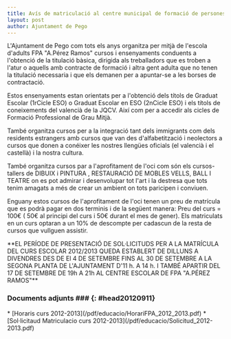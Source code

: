 ```yaml
---
title: Avís de matriculació al centre municipal de formació de persones adultes "A. Pérez Ramos"
layout: post
author: Ajuntament de Pego
---
```

L'Ajuntament de Pego com tots els anys organitza per mitjà de l'escola d'adults FPA "A.Pérez Ramos" cursos i ensenyaments conduents a l'obtenció de la titulació bàsica, dirigida als treballadors que es troben a l'atur o aquells amb contracte de formació i altra gent adulta que no tenen la titulació necessaria i que els demanen per a apuntar-se a les borses de contractació.

Estos ensenyaments estan orientats per a l'obtenció dels títols de Graduat Escolar (1rCicle ESO) o Graduat Escolar en ESO (2nCicle ESO) i els títols de coneixements del valencià de la JQCV. Així com per a accedir als cicles de Formació Professional de Grau Mitjà.

També organitza cursos per a la integració tant dels immigrants com dels residents estrangers amb cursos que van des d'alfabetització i neolectors a cursos que donen a conéixer les nostres llengües oficials (el valencià i el castellà) i  la nostra cultura.

També organitza cursos par a l'aprofitament de l'oci com són els cursos-tallers de DIBUIX i PINTURA , RESTAURACIÓ DE MOBLES VELLS, BALL I TEATRE on es pot admirar i  desenvolupar tot l'art i la destresa que tots tenim amagats a més de crear un ambient on tots paricipen i conviuen. 

Enguany estos cursos de l'aprofitament de l'oci tenen un preu de matrícula que es podrà pagar en dos terminis i de la següent manera: Preu del curs = 100€ ( 50€ al principi del curs  i 50€ durant el mes de gener). Els matriculats en un curs optaran a un 10% de descompte per cadascun de la resta de cursos que vullguen assistir.

<div class="center" markdown="1">
**EL PERÍODE DE PRESENTACIÓ DE SOL·LICITUDS PER A LA MATRÍCULA DEL CURS ESCOLAR 2012/2013 QUEDA ESTABLERT DE DILLUNS A DIVENDRES DES DE El 4 DE SETEMBRE FINS AL 30 DE SETEMBRE A LA SEGONA PLANTA DE L'AJUNTAMENT D'11 h. A 14 h. I TAMBÉ APARTIR DEL 17 DE SETEMBRE DE 19h A 21h AL CENTRE ESCOLAR DE FPA  "A.PÉREZ RAMOS"**
</div>

### Documents adjunts ### {: #head20120911}

<div class="pdf-list"  markdown="1">
* [Horaris curs 2012-2013](/pdf/educacio/HorariFPA_2012_2013.pdf)
* [Sol·licitaud Matriculacio curs 2012-2013](/pdf/educacio/Solicitud_2012-2013.pdf)
</div>